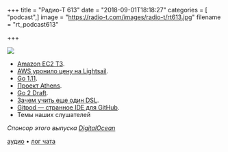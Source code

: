 +++
title = "Радио-Т 613"
date = "2018-09-01T18:18:27"
categories = [ "podcast",]
image = "https://radio-t.com/images/radio-t/rt613.jpg"
filename = "rt_podcast613"

+++

![](https://radio-t.com/images/radio-t/rt613.jpg)

- [Amazon EC2 T3](https://aws.amazon.com/about-aws/whats-new/2018/08/introducing-amazon-ec2-t3-instances/?fc=p_2).
- [AWS уронило цену на Lightsail](https://techcrunch.com/2018/08/23/aws-cuts-the-price-of-most-of-its-lightsail-virtual-private-servers-in-half/).
- [Go 1.11](https://blog.golang.org/go1.11).
- [Проект Athens](https://open.microsoft.com/2018/08/28/announcing-project-athens-gophersource-go-community/).
- [Go 2 Draft](https://blog.golang.org/go2draft).
- [Зачем учить еще один DSL](https://erikbern.com/2018/08/30/i-dont-want-to-learn-your-garbage-query-language.html).
- [Gitpod — странное IDE для GitHub](https://medium.com/gitpod/gitpod-gitpod-online-ide-for-github-6296b907a886).
- Темы наших слушателей

*Спонсор этого выпуска [DigitalOcean](https://www.digitalocean.com)*


[аудио](https://cdn.radio-t.com/rt_podcast613.mp3) • [лог чата](http://chat.radio-t.com/logs/radio-t-613.html)
<audio src="https://cdn.radio-t.com/rt_podcast613.mp3" preload="none"></audio>